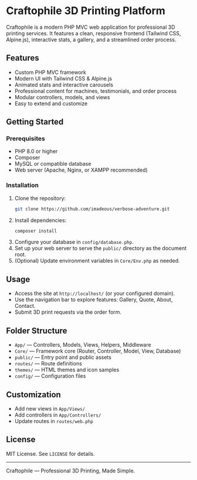 # Craftophile 3D Printing Platform

Craftophile is a modern PHP MVC web application for professional 3D printing services. It features a clean, responsive frontend (Tailwind CSS, Alpine.js), interactive stats, a gallery, and a streamlined order process.

## Features
- Custom PHP MVC framework
- Modern UI with Tailwind CSS & Alpine.js
- Animated stats and interactive carousels
- Professional content for machines, testimonials, and order process
- Modular controllers, models, and views
- Easy to extend and customize

## Getting Started

### Prerequisites
- PHP 8.0 or higher
- Composer
- MySQL or compatible database
- Web server (Apache, Nginx, or XAMPP recommended)

### Installation
1. Clone the repository:
   ```sh
   git clone https://github.com/imadeous/verbose-adventure.git
   ```
2. Install dependencies:
   ```sh
   composer install
   ```
3. Configure your database in `config/database.php`.
4. Set up your web server to serve the `public/` directory as the document root.
5. (Optional) Update environment variables in `Core/Env.php` as needed.

## Usage
- Access the site at `http://localhost/` (or your configured domain).
- Use the navigation bar to explore features: Gallery, Quote, About, Contact.
- Submit 3D print requests via the order form.

## Folder Structure
- `App/` — Controllers, Models, Views, Helpers, Middleware
- `Core/` — Framework core (Router, Controller, Model, View, Database)
- `public/` — Entry point and public assets
- `routes/` — Route definitions
- `themes/` — HTML themes and icon samples
- `config/` — Configuration files

## Customization
- Add new views in `App/Views/`
- Add controllers in `App/Controllers/`
- Update routes in `routes/web.php`

## License
MIT License. See `LICENSE` for details.

---
Craftophile — Professional 3D Printing, Made Simple.
